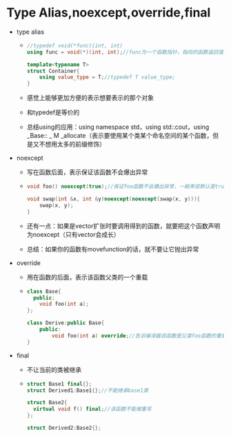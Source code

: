 # Type Alias,noexcept,override,final

- type alias

  - ```cpp
    //typedef void(*func)(int, int)
    using func = void(*)(int, int);//func为一个函数指针，指向的函数返回值是void，参数是两个int
    
    template<typename T>
    struct Container{
        using value_type = T;//typedef T value_type;
    }
    ```

  - 感觉上能够更加方便的表示想要表示的那个对象

  - 和typedef是等价的

  - 总结using的应用：using namespace std，using std::cout，using _Base:: _ M _allocate（表示要使用某个类某个命名空间的某个函数，但是又不想用太多的前缀修饰）

- noexcept

  - 写在函数后面，表示保证该函数不会爆出异常

  - ```cpp
    void foo() noexcept(true);//保证foo函数不会爆出异常，一般来说默认是true，可以直接写noexcept()
    
    void swap(int &x, int &y)noexcept(noexcept(swap(x, y))){
        swap(x, y);
    }
    ```

  - 还有一点：如果是vector扩张时要调用得到的函数，就要把这个函数声明为noexcept（只有vector会成长）

  - 总结：如果你的函数有movefunction的话，就不要让它抛出异常

- override

  - 用在函数的后面，表示该函数父类的一个重载

  - ```cpp
    class Base{
      public:
        void foo(int a);
    };
    
    class Derive:public Base{
        public:
        	void foo(int a) override;//告诉编译器该函数是父类foo函数的重载，既然是重载，那么参数列表和返回值都要匹配（有助于检查错误）
    }
    ```

- final

  - 不让当前的类被继承

  - ```cpp
    struct Base1 final{};
    struct Derived1:Base1{};//不能继承base1类
    
    struct Base2{
      virtual void f() final;//该函数不能被重写
    };
    
    struct Derived2:Base2{};
    ```

